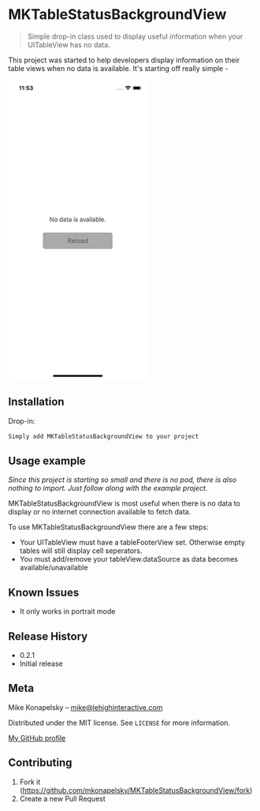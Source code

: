 # MKTableStatusBackgroundView
> Simple drop-in class used to display useful information when your UITableView has no data.

This project was started to help developers display information on their table views when no data is available. It's starting off really simple - 

![](header.png)

## Installation

Drop-in:

```sh
Simply add MKTableStatusBackgroundView to your project
```

## Usage example

_Since this project is starting so small and there is no pod, there is also nothing to import. Just follow along with the example project._

MKTableStatusBackgroundView is most useful when there is no data to display or no internet connection available to fetch data.

To use MKTableStatusBackgroundView there are a few steps:

* Your UITableView must have a tableFooterView set. Otherwise empty tables will still display cell seperators.
* You must add/remove your tableView.dataSource as data becomes available/unavailable

## Known Issues

* It only works in portrait mode

## Release History

* 0.2.1
* Initial release

## Meta

Mike Konapelsky – mike@lehighinteractive.com

Distributed under the MIT license. See ``LICENSE`` for more information.

[My GitHub profile](https://github.com/mkonapelsky/)

## Contributing

1. Fork it (<https://github.com/mkonapelsky/MKTableStatusBackgroundView/fork>)
5. Create a new Pull Request

<!-- Markdown link & img dfn's -->
[npm-image]: https://img.shields.io/npm/v/datadog-metrics.svg?style=flat-square
[npm-url]: https://npmjs.org/package/datadog-metrics
[npm-downloads]: https://img.shields.io/npm/dm/datadog-metrics.svg?style=flat-square
[travis-image]: https://img.shields.io/travis/dbader/node-datadog-metrics/master.svg?style=flat-square
[travis-url]: https://travis-ci.org/dbader/node-datadog-metrics
[wiki]: https://github.com/yourname/yourproject/wiki
